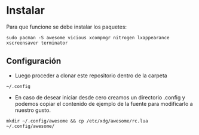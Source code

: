 # Instalar
  Para que funcione se debe instalar los paquetes: 
````
sudo pacman -S awesome vicious xcompmgr nitrogen lxappearance xscreensaver terminator
````
## Configuración
- Luego proceder a clonar este repositorio dentro de la carpeta
````
~/.config
````

- En caso de desear iniciar desde cero creamos un directorio .config y podemos copiar el contenido de ejemplo de la fuente para modificarlo a nuestro gusto.
`````
mkdir ~/.config/awesome && cp /etc/xdg/awesome/rc.lua ~/.config/awesome/
`````




